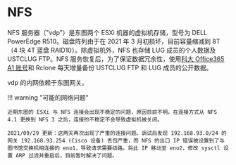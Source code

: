 # NFS

NFS 服务器（"vdp"）是东图两个 ESXi 机器的虚拟机存储，型号为 DELL PowerEdge R510。磁盘阵列由于在 2021 年 3 月初损坏，目前容量缩减到 8T（4 块 4T 蓝盘 RAID10）。除虚拟机外，NFS 也存储 LUG 成员的个人数据及 USTCLUG FTP。NFS 服务恢复后，为了保证数据冗余性，使用[科大 Office365 A1 账号](http://staff.ustc.edu.cn/~wf0229/office365/)和 Rclone 每天增量备份 USTCLUG FTP 和 LUG 成员的公开数据。

vdp 的内网依赖于东图网关。

!!! warning "可能的网络问题"

    近期东图的 ESXi 与 NFS 连接会出现不稳定的问题，原因目前不明。在连接方式从 NFS 4.1 更换到 NFS 3 之后，连接的不稳定不会导致虚拟机被关闭。

    2021/09/29 更新：这两天再次出现了严重的连接问题。调试后发现 192.168.93.0/24 的网关 192.168.93.254 (Cisco 设备) 丢包严重，而 NFS 的出口 IP 错误被设置到了与图书馆交换机相连接的 eno1，导致请求需要绕路。将此 IP 移动至 eno2，修改 sysctl 设置 ARP 过滤并重启后，目前暂时解决了问题。
